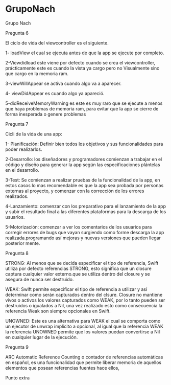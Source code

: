 # GrupoNach

Grupo Nach

Pregunta 6

El ciclo de vida del viewcontroller es el siguiente.

1- loadView el cual se ejecuta antes de que la app se ejecute por completo.

2-Viewdidload este viene por defecto cuando se crea el viewcontroller, prácticamente este es cuando la vista ya cargo pero no Visualmente sino que cargo en la memoria ram.

3-viewWillAppear se activa cuando algo va a aparecer. 

4- viewDidAppear es cuando algo ya apareció. 


5-didReceiveMemoryWarning es este es muy raro que se ejecute a menos que haya problemas de memoria ram, para evitar que la app se cierre de forma inesperada o genere problemas


Pregunta 7

Cicli de la vida de una app:

1- Planificación: Definir bien todos los objetivos y sus funcionalidades para poder realizarlos.
 
2-Desarrollo: los diseñadores y programadores comienzan a trabajar en el código y diseño para generar la app según las especificaciones plántelas en el desarrollo.

3-Test: Se comienzan a realizar pruebas de la funcionalidad de la app, en estos casos lo mas recomendable es que la app sea probada por personas externas al proyecto, y comenzar con la corrección de los errores realizados.

4-Lanzamiento: comenzar con los preparativo para el lanzamiento de la app y subir el resultado final a las diferentes plataformas para la descarga de los usuarios.

5-Motorización: comenzar a ver los comentarios de los usuarios para corregir errores de bugs que vayan surgiendo como forme descarga la app realizada.programando así mejoras y nuevas versiones que pueden llegar posterior mente.

Pregunta 8 

STRONG: Al menos que se decida especificar el tipo de referencia, Swift utiliza por defecto referencias STRONG, esto significa que un closure captura cualquier valor externo.que se utiliza dentro del closure y se asegura de nunca ser destruido.


WEAK: Swift permite especificar el tipo de referencia a utilizar y así determinar como serán capturados dentro del clsure. Closure no mantiene vivos o activos los valores  capturados como WEAK, por lo tanto pueden ser destruidos o igualados a Nil, una vez realizado esto como consecuencia la referencia Weak son siempre opcionales en Swift.

UNOWNED: Este es una alternativa para WEAK el cual se comporta como un ejecutor de unwrap implícito a opcional, al igual que la referencia WEAK la referencia UNOWNED permite que los valores puedan convertirse a Nil en cualquier lugar de la ejecución.


Pregunta 9


ARC Automatic Reference Counting o contador de referencias automáticas en español, es una funcionalidad que permite liberar memoria de aquellos elementos que posean referencias fuentes hace ellos,



Punto extra




